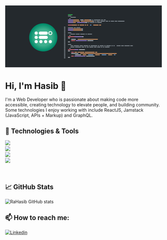 ![Design and Development](https://github.com/RaHasib/RaHasib/blob/main/Screenshot%202021-09-17%20163728.png)

# Hi, I'm Hasib 👋

I'm a Web Developer who is passionate about making code more accessible, creating technology to elevate people, and building community. Some technologies I enjoy working with include ReactJS, Jamstack (JavaScript, APIs + Markup) and GraphQL.

## 🔧 Technologies & Tools

![](https://img.shields.io/badge/JavaScript-F7DF1E?style=for-the-badge&logo=javascript&logoColor=black&labelColor=101010)<br/>
![](https://img.shields.io/badge/TypeScript-3178C6?style=for-the-badge&logo=typescript&logoColor=white&labelColor=101010)<br/>
![](https://img.shields.io/badge/React-61DAFB?style=for-the-badge&logo=react&logoColor=white&labelColor=101010)<br/>
![](https://img.shields.io/badge/Node.js-339933?style=for-the-badge&logo=nodedotjs&logoColor=white&labelColor=101010)<br/>

<br/>

## &#x1f4c8; GitHub Stats
![RaHasib GitHub stats](https://github-readme-stats.vercel.app/api?username=RaHasib&show_icons=true&theme=radical)

## 📫 How to reach me: 
[![Linkedin](https://img.shields.io/badge/LinkedIn-0077B5?style=for-the-badge&logo=linkedin&logoColor=white)](https://www.linkedin.com/in/raisul-amin-hasib/)
